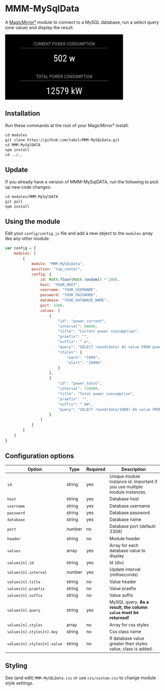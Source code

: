 # MMM-MySqlData

A [MagicMirror²](https://magicmirror.builders) module to connect to a MySQL database, run a select query (one value) and display the result.

![Screenshot](screenshot.jpg)

## Installation

Run these commands at the root of your MagicMirror² install:

```shell
cd modules
git clone https://github.com/tabsl/MMM-MySQLData.git
cd MMM-MySqlDATA
npm install
cd ../..
```


## Update

If you already have a version of MMM-MySqlDATA, run the following to pick up new code changes:

```shell
cd modules/MMM-MySqlDATA
git pull
npm install
```


## Using the module

Edit your `config/config.js` file and add a new object to the `modules` array like any other module:

```js
var config = {
    modules: [
        {
            module: "MMM-MySQLData",
            position: "top_center",
            config: {
                id: Math.floor(Math.random() * 100),
                host: "YOUR_HOST",
                username: "YOUR_USERNAME",
                password: "YOUR_PASSWORD",
                database: "YOUR_DATABASE_NAME",
                port: 3306,
                values: [
                    {
                        "id": "power_current",
                        "interval": 60000,
                        "title": "Current power consumption",
                        "praefix": "",
                        "suffix": " w",
                        "query": "SELECT round(data) AS value FROM power_consumption WHERE type = 'current' ORDER BY date DESC LIMIT 1",
                        "styles": {
                            "warn": "1000",
                            "alert": "10000"
                        }
                    },
                    {
                        "id": "power_total",
                        "interval": 720000,
                        "title": "Total power consumption",
                        "praefix": "",
                        "suffix": " kW",
                        "query": "SELECT round(data/1000) AS value FROM power_consumption WHERE type = 'total' ORDER BY date DESC LIMIT 1",
                    }
                ]
            }
        }
    ]
}
```

## Configuration options

| **Option**                  | **Type** | **Required** | **Description**                                                            |
|-----------------------------|----------|--------------|----------------------------------------------------------------------------|
| `id`                        | string   | yes          | Unique module instance id. Important if you use multiple module instances. |
| `host`                      | string   | yes          | Database host                                                              |
| `username`                  | string   | yes          | Database username                                                          |
| `password`                  | string   | yes          | Database password                                                          |
| `database`                  | string   | yes          | Database name                                                              |
| `port`                      | number   | no           | Database port (default: 3306)                                              |
| `header`                    | string   | no           | Module header                                                              |
| `values`                    | array    | yes          | Array for each database value to display                                   |
| `values[n].id`              | string   | yes          | Id (div)                                                                   |
| `values[n].interval`        | number   | yes          | Update interval (milliseconds)                                             |
| `values[n].title`           | string   | no           | Value header                                                               |
| `values[n].praefix`         | string   | no           | Value praefix                                                              |
| `values[n].suffix`          | string   | no           | Value suffix                                                               |
| `values[n].query`           | string   | yes          | MySQL query. **As a result, the column `value` must be returned!**         |
| `values[n].styles`          | array    | no           | Array for css styles                                                       |
| `values[n].styles[n].key`   | string   | no           | Css class name                                                             |
| `values[n].styles[n].value` | string   | no           | If database value greater then styles value, class is added.               |

## Styling

See (and edit) `MMM-MySQLData.css` or use `css/custom.css` to change module style settings.
